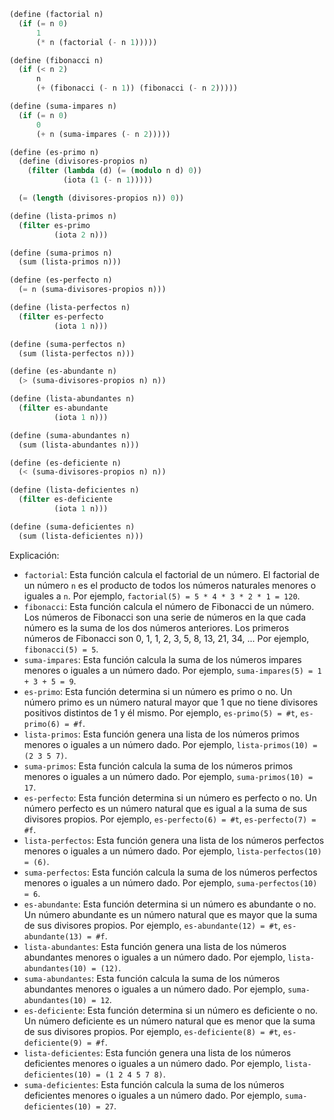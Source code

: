 ```scheme
(define (factorial n)
  (if (= n 0)
      1
      (* n (factorial (- n 1)))))

(define (fibonacci n)
  (if (< n 2)
      n
      (+ (fibonacci (- n 1)) (fibonacci (- n 2)))))

(define (suma-impares n)
  (if (= n 0)
      0
      (+ n (suma-impares (- n 2)))))

(define (es-primo n)
  (define (divisores-propios n)
    (filter (lambda (d) (= (modulo n d) 0))
            (iota (1 (- n 1)))))

  (= (length (divisores-propios n)) 0))

(define (lista-primos n)
  (filter es-primo
          (iota 2 n)))

(define (suma-primos n)
  (sum (lista-primos n)))

(define (es-perfecto n)
  (= n (suma-divisores-propios n)))

(define (lista-perfectos n)
  (filter es-perfecto
          (iota 1 n)))

(define (suma-perfectos n)
  (sum (lista-perfectos n)))

(define (es-abundante n)
  (> (suma-divisores-propios n) n))

(define (lista-abundantes n)
  (filter es-abundante
          (iota 1 n)))

(define (suma-abundantes n)
  (sum (lista-abundantes n)))

(define (es-deficiente n)
  (< (suma-divisores-propios n) n))

(define (lista-deficientes n)
  (filter es-deficiente
          (iota 1 n)))

(define (suma-deficientes n)
  (sum (lista-deficientes n)))
```

Explicación:

* `factorial`: Esta función calcula el factorial de un número. El factorial de un número `n` es el producto de todos los números naturales menores o iguales a `n`. Por ejemplo, `factorial(5) = 5 * 4 * 3 * 2 * 1 = 120`.
* `fibonacci`: Esta función calcula el número de Fibonacci de un número. Los números de Fibonacci son una serie de números en la que cada número es la suma de los dos números anteriores. Los primeros números de Fibonacci son 0, 1, 1, 2, 3, 5, 8, 13, 21, 34, ... Por ejemplo, `fibonacci(5) = 5`.
* `suma-impares`: Esta función calcula la suma de los números impares menores o iguales a un número dado. Por ejemplo, `suma-impares(5) = 1 + 3 + 5 = 9`.
* `es-primo`: Esta función determina si un número es primo o no. Un número primo es un número natural mayor que 1 que no tiene divisores positivos distintos de 1 y él mismo. Por ejemplo, `es-primo(5) = #t`, `es-primo(6) = #f`.
* `lista-primos`: Esta función genera una lista de los números primos menores o iguales a un número dado. Por ejemplo, `lista-primos(10) = (2 3 5 7)`.
* `suma-primos`: Esta función calcula la suma de los números primos menores o iguales a un número dado. Por ejemplo, `suma-primos(10) = 17`.
* `es-perfecto`: Esta función determina si un número es perfecto o no. Un número perfecto es un número natural que es igual a la suma de sus divisores propios. Por ejemplo, `es-perfecto(6) = #t`, `es-perfecto(7) = #f`.
* `lista-perfectos`: Esta función genera una lista de los números perfectos menores o iguales a un número dado. Por ejemplo, `lista-perfectos(10) = (6)`.
* `suma-perfectos`: Esta función calcula la suma de los números perfectos menores o iguales a un número dado. Por ejemplo, `suma-perfectos(10) = 6`.
* `es-abundante`: Esta función determina si un número es abundante o no. Un número abundante es un número natural que es mayor que la suma de sus divisores propios. Por ejemplo, `es-abundante(12) = #t`, `es-abundante(13) = #f`.
* `lista-abundantes`: Esta función genera una lista de los números abundantes menores o iguales a un número dado. Por ejemplo, `lista-abundantes(10) = (12)`.
* `suma-abundantes`: Esta función calcula la suma de los números abundantes menores o iguales a un número dado. Por ejemplo, `suma-abundantes(10) = 12`.
* `es-deficiente`: Esta función determina si un número es deficiente o no. Un número deficiente es un número natural que es menor que la suma de sus divisores propios. Por ejemplo, `es-deficiente(8) = #t`, `es-deficiente(9) = #f`.
* `lista-deficientes`: Esta función genera una lista de los números deficientes menores o iguales a un número dado. Por ejemplo, `lista-deficientes(10) = (1 2 4 5 7 8)`.
* `suma-deficientes`: Esta función calcula la suma de los números deficientes menores o iguales a un número dado. Por ejemplo, `suma-deficientes(10) = 27`.